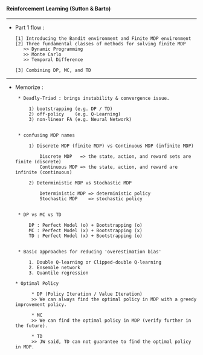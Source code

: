 #### Reinforcement Learning (Sutton & Barto)

---

- Part 1 flow :

      [1] Introducing the Bandit environment and Finite MDP environment 
      [2] Three fundamental classes of methods for solving finite MDP
         >> Dynamic Programming 
         >> Monte Carlo 
         >> Temporal Difference

      [3] Combining DP, MC, and TD

---

- Memorize : 

     
   
       * Deadly-Triad : brings instability & convergence issue.
       
           1) bootstrapping (e.g. DP / TD)
           2) off-policy    (e.g. Q-Learning) 
           3) non-linear FA (e.g. Neural Network)
   
   
       * confusing MDP names
       
           1) Discrete MDP (finite MDP) vs Continuous MDP (infinite MDP)
           
               Discrete MDP   => the state, action, and reward sets are finite (discrete)
               Continuous MDP => the state, action, and reward are infinite (continuous)
           
           2) Deterministic MDP vs Stochastic MDP
               
               Deterministic MDP => deterministic policy
               Stochastic MDP    => stochastic policy 
           
   
       * DP vs MC vs TD
      
           DP : Perfect Model (o) + Bootstrapping (o)
           MC : Perfect Model (x) + Bootstrapping (x)
           TD : Perfect Model (x) + Bootstrapping (o)
   
   
       * Basic approaches for reducing 'overestimation bias'
   
           1. Double Q-learning or Clipped-double Q-learning
           2. Ensemble network
           3. Quantile regression

      * Optimal Policy

            * DP (Policy Iteration / Value Iteration)
            >> We can always find the optimal policy in MDP with a greedy improvement policy.

            * MC
            >> We can find the optimal policy in MDP (verify further in the future).

            * TD
            >> JW said, TD can not guarantee to find the optimal policy in MDP.
  
           
